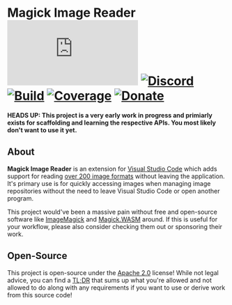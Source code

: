# Magick Image Reader [![Matrix]][matrix-community] [![Discord]][discord-guild] [![Build]][gitlab] [![Coverage]][gitlab] [![Donate]][elypia-donate]
**HEADS UP: This project is a very early work in progress and primiarly
exists for scaffolding and learning the respective APIs. You most likely
don't want to use it yet.**

## About
**Magick Image Reader** is an extension for [Visual Studio Code](https://code.visualstudio.com/) 
which adds support for reading [over 200 image formats](https://imagemagick.org/script/formats.php)
without leaving the application. It's primary use is for quickly accessing images when managing image 
repositories without the need to leave Visual Studio Code or open another program.

This project would've been a massive pain without free and open-source software
like [ImageMagick](https://imagemagick.org/) and [Magick.WASM](https://github.com/dlemstra/Magick.WASM) around.
If this is useful for your workflow, please also consider checking them out or sponsoring their work.

## Open-Source
This project is open-source under the [Apache 2.0] license!
While not legal advice, you can find a [TL;DR] that sums up what
you're allowed and not allowed to do along with any requirements if you
want to use or derive work from this source code!

[matrix-community]: https://matrix.to/#/+elypia:matrix.org "Matrix Invite"
[discord-guild]: https://discord.com/invite/hprGMaM "Discord Invite"
[gitlab]: https://gitlab.com/Elypia/magick-image-viewer/commits/master "Repository on GitLab"
[elypia-donate]: https://elypia.org/donate "Donate to Elypia"
[Apache 2.0]: https://www.apache.org/licenses/LICENSE-2.0 "Apache 2.0 License"
[TL;DR]: https://tldrlegal.com/license/apache-license-2.0-(apache-2.0) "TL;DR of Apache 2.0"

[Matrix]: https://img.shields.io/matrix/elypia:matrix.org?logo=matrix "Matrix Shield"
[Discord]: https://discord.com/api/guilds/184657525990359041/widget.png "Discord Shield"
[Build]: https://gitlab.com/Elypia/magick-image-viewer/badges/master/pipeline.svg "GitLab Build Shield"
[Coverage]: https://gitlab.com/Elypia/magick-image-viewer/badges/master/coverage.svg "GitLab Coverage Shield"
[Donate]: https://img.shields.io/badge/elypia-donate-blueviolet "Donate Shield"
